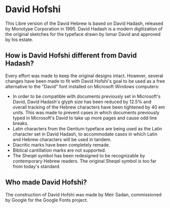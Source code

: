 # David Hofshi
This Libre version of the David Hebrew is based on David Hadash, released by Monotype Corporation in 1995. David Hadash is a modern digitization of the original sketches for the typeface drawn by Ismar David and approved by his estate.

## How is David Hofshi different from David Hadash?
Every effort was made to keep the original designs intact. However, several changes have been made to fit with David Hofshi's goal to be used as a free alternative to the "David" font installed on Microsoft Windows computers:
* In order to be compatible with documents previously set in Microsoft's David, David Hadash's glyph size has been reduced by 12.5% and overall tracking of the Hebrew characters have been tightened by 40 em units. This was made to prevent cases in which documents previously typed in Microsoft's David to take up more pages and cause odd line breaks.
* Latin characters from the Gentium typeface are being used as the Latin character set in David Hadash, to accommodate cases in which Latin and Hebrew characters will be used in tandem.
* Diacritic marks have been completely remade.
* Biblical cantillation marks are not supported.
* The Sheqel symbol has been redesigned to be recognizable by contemporary Hebrew readers. The original Sheqel symbol is too far from today's standard.

## Who made David Hofshi?
The construction of David Hofshi was made by Meir Sadan, commissioned by Google for the Google Fonts project.
